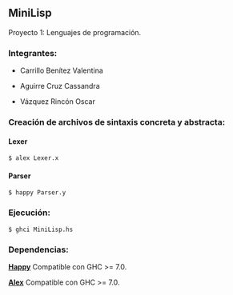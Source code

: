 ## MiniLisp

Proyecto 1: Lenguajes de programación.

### Integrantes:

- Carrillo Benítez Valentina

- Aguirre Cruz Cassandra

- Vázquez Rincón Oscar

### Creación de archivos de sintaxis concreta y abstracta:

#### Lexer

`$ alex Lexer.x`

#### Parser

`$ happy Parser.y`

### Ejecución:

`$ ghci MiniLisp.hs`

### Dependencias:

[__Happy__](<https://haskell-happy.readthedocs.io/en/latest/>) Compatible con GHC >= 7.0.

[__Alex__](<https://haskell-alex.readthedocs.io/en/latest/>) Compatible con GHC >= 7.0.